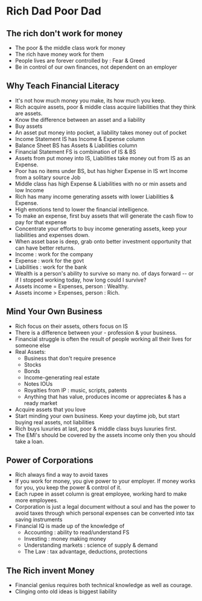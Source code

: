 # Rich Dad Poor Dad
## The rich don't work for money
* The poor & the middle class work for money
* The rich have money work for them
* People lives are forever controlled by : Fear & Greed
* Be in control of our own finances, not dependent on an employer


## Why Teach Financial Literacy
* It's not how much money you make, its how much you keep.
* Rich acquire assets, poor & middle class acquire liabilities that they think are assets.
* Know the difference between an asset and a liability
* Buy assets
* An asset put money into pocket, a liability takes money out of pocket
* Income Statement IS has Income & Expense column
* Balance Sheet BS has Assets & Liabilities column
* Financial Statement FS is combination of IS & BS
* Assets from put money into IS, Liabilities take money out from IS as an Expense.
* Poor has no items under BS, but has higher Expense in IS wrt Income from a solitary source Job
* Middle class has high Expense & Liabilities with no or min assets and low Income
* Rich has many income generating assets with lower Liabilities & Expense.
* High emotions tend to lower the financial intelligence.
* To make an expense, first buy assets that will generate the cash flow to pay for that expense
* Concentrate your efforts to buy income generating assets, keep your liabilities and expenses down.
* When asset base is deep, grab onto better investment opportunity that can have better returns.
* Income : work for the company
* Expense : work for the govt
* Liabilities : work for the bank
* Wealth is a person's ability to survive so many no. of days forward -- or if I stopped working today, how long could I survive?
* Assets income = Expenses, person : Wealthy.
* Assets income > Expenses, person : Rich.

## Mind Your Own Business
* Rich focus on their assets, others focus on IS
* There is a difference between your - profession & your business.
* Financial struggle is often the result of people working all their lives for someone else
* Real Assets:
  * Business that don't require presence
  * Stocks
  * Bonds
  * Income-generating real estate
  * Notes IOUs
  * Royalties from IP : music, scripts, patents
  * Anything that has value, produces income or appreciates & has a ready market
* Acquire assets that you love
* Start minding your own business. Keep your daytime job, but start buying real assets, not liabilities
* Rich buys luxuries at last, poor & middle class buys luxuries first.
* The EMI's should be covered by the assets income only then you should take a loan.

## Power of Corporations
* Rich always find a way to avoid taxes
* If you work for money, you give power to your employer. If money works for you, you keep the power & control of it.
* Each rupee in asset column is great employee, working hard to make more employees.
* Corporation is just a legal document without a soul and has the power to avoid taxes through which personal expenses can be converted into tax saving instruments
* Financial IQ is made up of the knowledge of
  * Accounting : ability to read/understand FS
  * Investing : money making money
  * Understanding markets : science of supply & demand
  * The Law : tax advantage, deductions, protections

## The Rich invent Money
* Financial genius requires both technical knowledge as well as courage.
* Clinging onto old ideas is biggest liability
